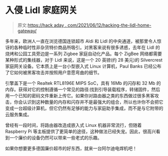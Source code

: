 # 入侵 Lidl 家庭网关

> 原文:[https://hack aday . com/2021/06/12/hacking-the-lidl-home-gateway/](https://hackaday.com/2021/06/12/hacking-the-lidl-home-gateway/)

多年来，欧洲人一直在浏览德国连锁超市 Aldi 和 Lidl 的中央通道，被那里令人惊讶的各种临时性非杂货特价商品所吸引。对黑客来说有很多诱惑，去年在 Lidl 的烧烤和公园工具旁边是一系列 Zigbee 家庭自动化产品。每个 ZigBee 网络都需要某种形式的集线器，对于 Lidl 来说，这是一个 20 英镑(约 28 美元)的 Silvercrest 家庭网关设备。它本质上是一台小型嵌入式 Linux 计算机，Paul Banks 已经公布了它如何被黑客攻击并按照用户意愿弯曲的细节。

引擎盖下是一个 Realtek RTL8196E MIPS SoC，具有 16Mb 的闪存和 32 Mb 的内存。获得对它的控制遵循一个常见的路径:找到引导装载程序，转储固件，然后用一个已知的密码文件重新上传它。如果你对路由器之类的东西做过很多黑客攻击，你会认识到这种数量的内存和闪存并不是最强大的组合，所以也许你不会把它变成一台超级计算机，但它仍然有足够的能力与家庭助手集成，而不是与它附带的云服务集成。

曾经有一段时间，将路由器改造成嵌入式 Linux 机器非常流行，但随着 Raspberry Pi 等主板提供了更简单的途径，这种做法已经失宠。因此，很高兴看到一个廉价的设备仍然可以带来一些老式的乐趣。

如果你想要更多德国廉价超市的好东西，就来一台阿尔迪电焊机吧！